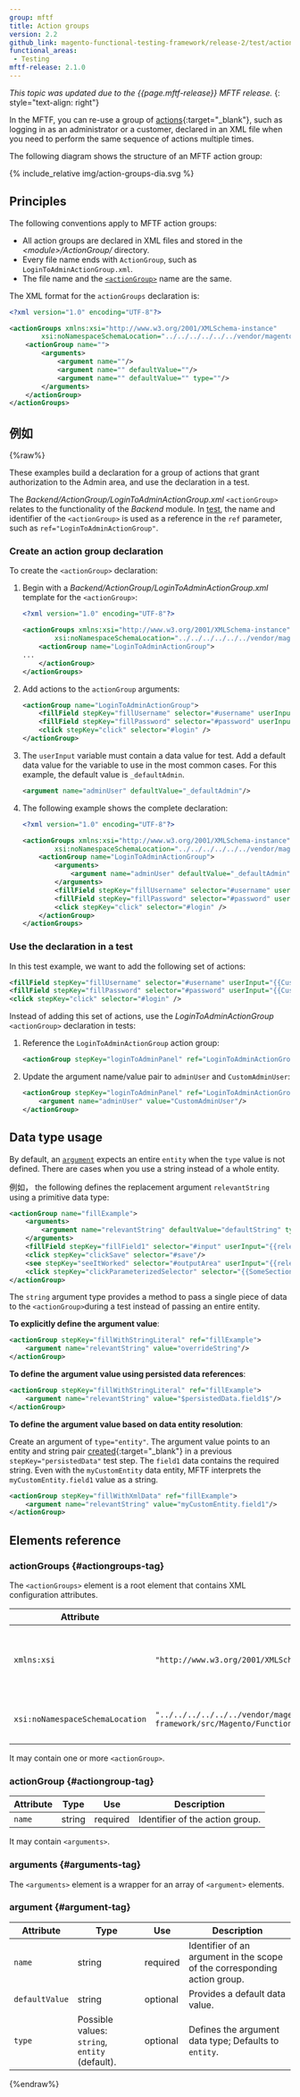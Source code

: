 ```yaml
---
group: mftf
title: Action groups
version: 2.2
github_link: magento-functional-testing-framework/release-2/test/action-groups.md
functional_areas:
 - Testing
mftf-release: 2.1.0
---
```


_This topic was updated due to the {{page.mftf-release}} MFTF release._
{: style="text-align: right"}

In the MFTF, you can re-use a group of [actions](./actions.html){:target="_blank"}, such as logging in as an administrator or a customer, declared in an XML file when you need to perform the same sequence of actions multiple times.

The following diagram shows the structure of an MFTF action group:

{% include_relative img/action-groups-dia.svg %}

## Principles

The following conventions apply to MFTF action groups:

-  All action groups are declared in XML files and stored in the _\<module\>/ActionGroup/_ directory.
-  Every file name ends with `ActionGroup`, such as `LoginToAdminActionGroup.xml`.
-  The file name and the [`<actionGroup>`](#actiongroup-tag) name are the same.

The XML format for the `actionGroups` declaration is:

```xml
<?xml version="1.0" encoding="UTF-8"?>

<actionGroups xmlns:xsi="http://www.w3.org/2001/XMLSchema-instance"
        xsi:noNamespaceSchemaLocation="../../../../../../vendor/magento/magento2-functional-testing-framework/src/Magento/FunctionalTestingFramework/Test/etc/testSchema.xsd">
    <actionGroup name="">
        <arguments>
            <argument name=""/>
            <argument name="" defaultValue=""/>
            <argument name="" defaultValue="" type=""/>
        </arguments>
    </actionGroup>
</actionGroups>
```

## 例如
{%raw%}

These examples build a declaration for a group of actions that grant authorization to the Admin area, and use the declaration in a test.

The _Backend/ActionGroup/LoginToAdminActionGroup.xml_ `<actionGroup>` relates to the functionality of the _Backend_ module. In [test](../test.html), the name and identifier of the `<actionGroup>` is used as a reference in the `ref` parameter, such as `ref="LoginToAdminActionGroup"`.

### Create an action group declaration

To create the `<actionGroup>` declaration:

1.  Begin with a _Backend/ActionGroup/LoginToAdminActionGroup.xml_ template for the `<actionGroup>`:

    ```xml
    <?xml version="1.0" encoding="UTF-8"?>

    <actionGroups xmlns:xsi="http://www.w3.org/2001/XMLSchema-instance"
            xsi:noNamespaceSchemaLocation="../../../../../../vendor/magento/magento2-functional-testing-framework/src/Magento/FunctionalTestingFramework/Test/etc/testSchema.xsd">
        <actionGroup name="LoginToAdminActionGroup">
    ...
        </actionGroup>
    </actionGroups>
    ```

1.  Add actions to the `actionGroup` arguments:

    ```xml
    <actionGroup name="LoginToAdminActionGroup">
        <fillField stepKey="fillUsername" selector="#username" userInput="{{adminUser.username}}" />
        <fillField stepKey="fillPassword" selector="#password" userInput="{{adminUser.password}}" />
        <click stepKey="click" selector="#login" />
    </actionGroup>
    ```

1.  The `userInput` variable must contain a data value for test. Add a default data value for the variable to use in the most common cases. For this example, the default value is `_defaultAdmin`.

    ```xml
    <argument name="adminUser" defaultValue="_defaultAdmin"/>
    ```

1.  The following example shows the complete declaration:

    ```xml
    <?xml version="1.0" encoding="UTF-8"?>

    <actionGroups xmlns:xsi="http://www.w3.org/2001/XMLSchema-instance"
            xsi:noNamespaceSchemaLocation="../../../../../../vendor/magento/magento2-functional-testing-framework/src/Magento/FunctionalTestingFramework/Test/etc/testSchema.xsd">
        <actionGroup name="LoginToAdminActionGroup">
            <arguments>
                <argument name="adminUser" defaultValue="_defaultAdmin"/>
            </arguments>
            <fillField stepKey="fillUsername" selector="#username" userInput="{{adminUser.username}}" />
            <fillField stepKey="fillPassword" selector="#password" userInput="{{adminUser.password}}" />
            <click stepKey="click" selector="#login" />
        </actionGroup>
    </actionGroups>
    ```

### Use the declaration in a test

In this test example, we want to add the following set of actions:

```xml
<fillField stepKey="fillUsername" selector="#username" userInput="{{CustomAdminUser.username}}" />
<fillField stepKey="fillPassword" selector="#password" userInput="{{CustomAdminUser.password}}" />
<click stepKey="click" selector="#login" />
```

Instead of adding this set of actions, use the _LoginToAdminActionGroup_ `<actionGroup>` declaration in tests:

1.  Reference the `LoginToAdminActionGroup` action group:

    ```xml
    <actionGroup stepKey="loginToAdminPanel" ref="LoginToAdminActionGroup"/>
    ```

1.  Update the argument name/value pair to `adminUser` and `CustomAdminUser`:

    ```xml
    <actionGroup stepKey="loginToAdminPanel" ref="LoginToAdminActionGroup">
        <argument name="adminUser" value="CustomAdminUser"/>
    </actionGroup>
    ```

## Data type usage

By default, an [`argument`](#argument-tag) expects an entire `entity` when the `type` value is not defined. There are cases when you use a string instead of a whole entity.

例如， the following defines the replacement argument `relevantString` using a primitive data type:

```xml
<actionGroup name="fillExample">
    <arguments>
        <argument name="relevantString" defaultValue="defaultString" type="string"/>
    </arguments>
    <fillField stepKey="fillField1" selector="#input" userInput="{{relevantString}}"/>
    <click stepKey="clickSave" selector="#save"/>
    <see stepKey="seeItWorked" selector="#outputArea" userInput="{{relevantString}}"/>
    <click stepKey="clickParameterizedSelector" selector="{{SomeSection.parameterizedElement(relevantString)}}"/>
</actionGroup>
```

The `string` argument type provides a method to pass a single piece of data to the `<actionGroup>`during a test instead of passing an entire entity.

**To explicitly define the argument value**:

```xml
<actionGroup stepKey="fillWithStringLiteral" ref="fillExample">
    <argument name="relevantString" value="overrideString"/>
</actionGroup>
```

**To define the argument value using persisted data references**:

```xml
<actionGroup stepKey="fillWithStringLiteral" ref="fillExample">
    <argument name="relevantString" value="$persistedData.field1$"/>
</actionGroup>
```

**To define the argument value based on data entity resolution**:

Create an argument of `type="entity"`. The argument value points to an entity and string pair [created](../data.html#persisting-a-data-entity-as-a-prerequisite-of-a-test){:target="_blank"}  in a previous `stepKey="persistedData"` test step. The `field1` data contains the required string. Even with the `myCustomEntity` data entity, MFTF interprets the `myCustomEntity.field1` value as a string.

```xml
<actionGroup stepKey="fillWithXmlData" ref="fillExample">
    <argument name="relevantString" value="myCustomEntity.field1"/>
</actionGroup>
```

## Elements reference

### actionGroups {#actiongroups-tag}

The `<actionGroups>` element is a root element that contains XML configuration attributes.

Attribute|Value|Description
---|---|---
`xmlns:xsi`|`"http://www.w3.org/2001/XMLSchema-instance"`|Tells the XML parser to validate this document against a schema.
`xsi:noNamespaceSchemaLocation`|`"../../../../../../vendor/magento/magento2-functional-testing-framework/src/Magento/FunctionalTestingFramework/Test/etc/testSchema.xsd"`|Relative path to the corresponding schema.

It may contain one or more `<actionGroup>`.

### actionGroup {#actiongroup-tag}

Attribute|Type|Use|Description
---|---|---|---
`name`|string|required|Identifier of the action group.

It may contain `<arguments>`.

### arguments {#arguments-tag}

The `<arguments>` element is a wrapper for an array of `<argument>` elements.

### argument {#argument-tag}

Attribute|Type|Use|Description
---|---|---|---
`name`|string|required|Identifier of an argument in the scope of the corresponding action group.
`defaultValue`|string|optional|Provides a default data value.
`type`|Possible values: `string`, `entity` (default).|optional|Defines the argument data type; Defaults to `entity`.

{%endraw%}

